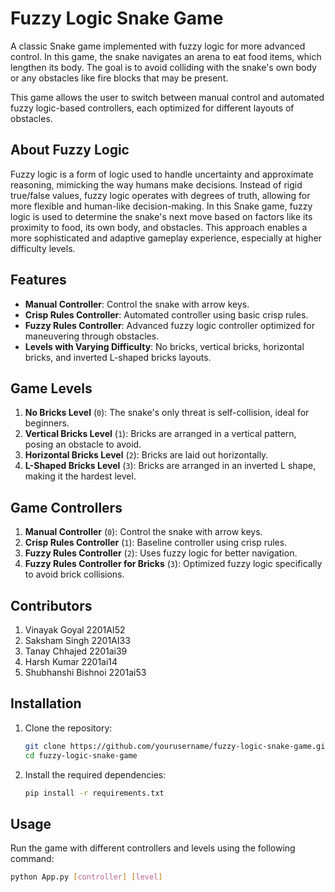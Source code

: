 # Fuzzy Logic Snake Game

A classic Snake game implemented with fuzzy logic for more advanced control. In this game, the snake navigates an arena to eat food items, which lengthen its body. The goal is to avoid colliding with the snake's own body or any obstacles like fire blocks that may be present. 

This game allows the user to switch between manual control and automated fuzzy logic-based controllers, each optimized for different layouts of obstacles.

## About Fuzzy Logic

Fuzzy logic is a form of logic used to handle uncertainty and approximate reasoning, mimicking the way humans make decisions. Instead of rigid true/false values, fuzzy logic operates with degrees of truth, allowing for more flexible and human-like decision-making. In this Snake game, fuzzy logic is used to determine the snake's next move based on factors like its proximity to food, its own body, and obstacles. This approach enables a more sophisticated and adaptive gameplay experience, especially at higher difficulty levels.

## Features

- **Manual Controller**: Control the snake with arrow keys.
- **Crisp Rules Controller**: Automated controller using basic crisp rules.
- **Fuzzy Rules Controller**: Advanced fuzzy logic controller optimized for maneuvering through obstacles.
- **Levels with Varying Difficulty**: No bricks, vertical bricks, horizontal bricks, and inverted L-shaped bricks layouts.

## Game Levels

1. **No Bricks Level** (`0`): The snake's only threat is self-collision, ideal for beginners.
2. **Vertical Bricks Level** (`1`): Bricks are arranged in a vertical pattern, posing an obstacle to avoid.
3. **Horizontal Bricks Level** (`2`): Bricks are laid out horizontally.
4. **L-Shaped Bricks Level** (`3`): Bricks are arranged in an inverted L shape, making it the hardest level.

## Game Controllers

1. **Manual Controller** (`0`): Control the snake with arrow keys.
2. **Crisp Rules Controller** (`1`): Baseline controller using crisp rules.
3. **Fuzzy Rules Controller** (`2`): Uses fuzzy logic for better navigation.
4. **Fuzzy Rules Controller for Bricks** (`3`): Optimized fuzzy logic specifically to avoid brick collisions.

## Contributors
1. Vinayak Goyal 2201AI52
2. Saksham Singh 2201AI33
3. Tanay Chhajed 2201ai39
4. Harsh Kumar 2201ai14
5. Shubhanshi Bishnoi 2201ai53
## Installation

1. Clone the repository:
    ```bash
    git clone https://github.com/yourusername/fuzzy-logic-snake-game.git
    cd fuzzy-logic-snake-game
    ```

2. Install the required dependencies:
    ```bash
    pip install -r requirements.txt
    ```

## Usage

Run the game with different controllers and levels using the following command:

```bash
python App.py [controller] [level]
